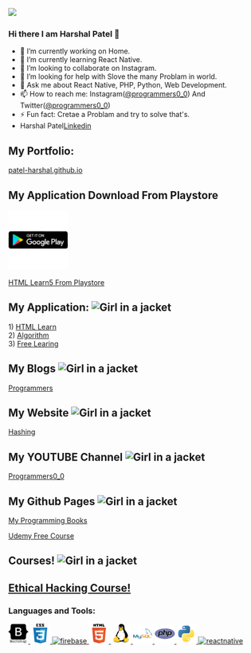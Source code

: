 ![](https://komarev.com/ghpvc/?username=your-github-patel-harshal&color=green)


### Hi there I am Harshal Patel 👋

- 🔭 I’m currently working on Home.
- 🌱 I’m currently learning React Native.
- 👯 I’m looking to collaborate on Instagram.
- 🤔 I’m looking for help with Slove the many Problam in world.
- 💬 Ask me about React Native, PHP, Python, Web Development.
- 📫 How to reach me: Instagram(<a href="https://www.instagram.com/programmers0_0">@programmers0_0</a>) And Twitter(<a href="https://twitter.com/programmers0_0">@programmers0_0</a>)
- ⚡ Fun fact: Cretae a Problam and try to solve that's.
-  Harshal Patel[Linkedin](https://www.linkedin.com/in/harshal-bhagat21/)
<h2>My Portfolio:</h2>
<a href="https://patel-harshal.github.io/">patel-harshal.github.io</a>

## My Application Download From Playstore
<a href="https://play.google.com/store/apps/developer?id=harshal+patel"><img src="playstore.png"  width="120"></a>

[HTML Learn5 From Playstore](https://play.google.com/store/apps/details?id=com.learnhtml5)


<h2>My Application: <img src="https://helios-i.mashable.com/imagery/articles/04EZglaVzAW19V6FIiDD3TA/images-1.fit_lim.size_376x.png" alt="Girl in a jacket" style="width:20px;height:20px;">
</h2>
	1) <a href="https://play.google.com/store/apps/details?id=com.learnhtml5">HTML Learn</a><br>
	2) <a href="https://github.com/harshalpro224/Algorithms-app">Algorithm</a><br>
	3) <a href="https://github.com/harshalpro224/Free-Learning-App">Free Learing</a><br>
	
<h2>My Blogs 
<img src="https://cdn0.iconfinder.com/data/icons/social-networks-and-media-flat-icons/136/Social_Media_Socialmedia_network_share_socialnetwork_network-22-512.png" alt="Girl in a jacket" style="width:20px;height:20px;"></h2>
	<a href="https://infotechnologyxyz.blogspot.com/">Programmers</a>

<h2>My Website 
<img src="https://icons-for-free.com/download-icon-hexagon+high+quality+social+social+media+website+www+icon-1320192607626105045_512.png" alt="Girl in a jacket" style="width:20px;height:20px;"></h2>
	<a href="http://hashing.ga/">Hashing</a>

<h2>My YOUTUBE Channel 
<img src="https://upload.wikimedia.org/wikipedia/commons/thumb/0/09/YouTube_full-color_icon_%282017%29.svg/2560px-YouTube_full-color_icon_%282017%29.svg.png" alt="Girl in a jacket" style="width:20px;height:20px;"></h2> 
	<a href="https://www.youtube.com/channel/UCT6MLEYCUVfPeL8jDPVVmoQ">Programmers0_0</a>

## My Github Pages <img src="https://cdn-icons-png.flaticon.com/512/25/25231.png" alt="Girl in a jacket" style="width:20px;height:20px;">

[My Programming Books](https://patel-harshal.github.io/mybooks/) 

[Udemy Free Course](https://patel-harshal.github.io/FreeUdemyCourse/index.html)

## Courses! <img src="https://sashabarab.org/wp-content/uploads/2015/02/course-icon.png" alt="Girl in a jacket" style="width:20px;height:20px;">

## [Ethical Hacking Course!](https://github.com/patel-harshal/Ethiacl-Hacking-Course)

<h3 align="left">Languages and Tools:</h3>
<p align="left"> <a href="https://getbootstrap.com" target="_blank"> <img src="https://raw.githubusercontent.com/devicons/devicon/master/icons/bootstrap/bootstrap-plain-wordmark.svg" alt="bootstrap" width="40" height="40"/> </a> <a href="https://www.w3schools.com/css/" target="_blank"> <img src="https://raw.githubusercontent.com/devicons/devicon/master/icons/css3/css3-original-wordmark.svg" alt="css3" width="40" height="40"/> </a> <a href="https://firebase.google.com/" target="_blank"> <img src="https://www.vectorlogo.zone/logos/firebase/firebase-icon.svg" alt="firebase" width="40" height="40"/> </a> <a href="https://www.w3.org/html/" target="_blank"> <img src="https://raw.githubusercontent.com/devicons/devicon/master/icons/html5/html5-original-wordmark.svg" alt="html5" width="40" height="40"/> </a> <a href="https://www.linux.org/" target="_blank"> <img src="https://raw.githubusercontent.com/devicons/devicon/master/icons/linux/linux-original.svg" alt="linux" width="40" height="40"/> </a> <a href="https://www.mysql.com/" target="_blank"> <img src="https://raw.githubusercontent.com/devicons/devicon/master/icons/mysql/mysql-original-wordmark.svg" alt="mysql" width="40" height="40"/> </a> <a href="https://www.php.net" target="_blank"> <img src="https://raw.githubusercontent.com/devicons/devicon/master/icons/php/php-original.svg" alt="php" width="40" height="40"/> </a> <a href="https://www.python.org" target="_blank"> <img src="https://raw.githubusercontent.com/devicons/devicon/master/icons/python/python-original.svg" alt="python" width="40" height="40"/> </a> <a href="https://reactnative.dev/" target="_blank"> <img src="https://reactnative.dev/img/header_logo.svg" alt="reactnative" width="40" height="40"/> </a> </p>
